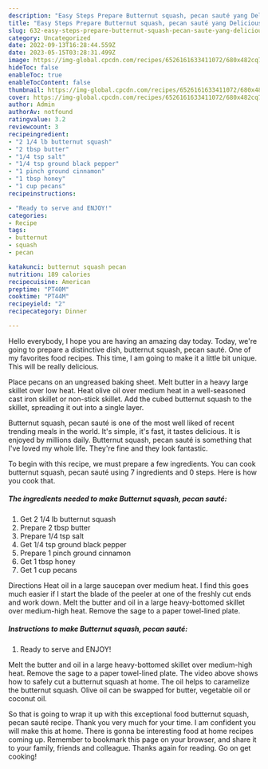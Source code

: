 ```yaml
---
description: "Easy Steps Prepare Butternut squash, pecan sauté yang Delicious"
title: "Easy Steps Prepare Butternut squash, pecan sauté yang Delicious"
slug: 632-easy-steps-prepare-butternut-squash-pecan-saute-yang-delicious
category: Uncategorized
date: 2022-09-13T16:28:44.559Z
date: 2023-05-15T03:28:31.499Z
image: https://img-global.cpcdn.com/recipes/6526161633411072/680x482cq70/butternut-squash-pecan-saute-recipe-main-photo.jpg
hideToc: false
enableToc: true
enableTocContent: false
thumbnail: https://img-global.cpcdn.com/recipes/6526161633411072/680x482cq70/butternut-squash-pecan-saute-recipe-main-photo.jpg
cover: https://img-global.cpcdn.com/recipes/6526161633411072/680x482cq70/butternut-squash-pecan-saute-recipe-main-photo.jpg
author: Admin
authorAv: notfound
ratingvalue: 3.2
reviewcount: 3
recipeingredient:
- "2 1/4 lb butternut squash"
- "2 tbsp butter"
- "1/4 tsp salt"
- "1/4 tsp ground black pepper"
- "1 pinch ground cinnamon"
- "1 tbsp honey"
- "1 cup pecans"
recipeinstructions:

- "Ready to serve and ENJOY!"
categories:
- Recipe
tags:
- butternut
- squash
- pecan

katakunci: butternut squash pecan 
nutrition: 189 calories
recipecuisine: American
preptime: "PT40M"
cooktime: "PT44M"
recipeyield: "2"
recipecategory: Dinner

---
```



Hello everybody, I hope you are having an amazing day today. Today, we're going to prepare a distinctive dish, butternut squash, pecan sauté. One of my favorites food recipes. This time, I am going to make it a little bit unique. This will be really delicious.

Place pecans on an ungreased baking sheet. Melt butter in a heavy large skillet over low heat. Heat olive oil over medium heat in a well-seasoned cast iron skillet or non-stick skillet. Add the cubed butternut squash to the skillet, spreading it out into a single layer.

Butternut squash, pecan sauté is one of the most well liked of recent trending meals in the world. It's simple, it's fast, it tastes delicious. It is enjoyed by millions daily. Butternut squash, pecan sauté is something that I've loved my whole life. They're fine and they look fantastic.


To begin with this recipe, we must prepare a few ingredients. You can cook butternut squash, pecan sauté using 7 ingredients and 0 steps. Here is how you cook that.

<!--inarticleads1-->

##### The ingredients needed to make Butternut squash, pecan sauté:

1. Get 2 1/4 lb butternut squash
1. Prepare 2 tbsp butter
1. Prepare 1/4 tsp salt
1. Get 1/4 tsp ground black pepper
1. Prepare 1 pinch ground cinnamon
1. Get 1 tbsp honey
1. Get 1 cup pecans


Directions Heat oil in a large saucepan over medium heat. I find this goes much easier if I start the blade of the peeler at one of the freshly cut ends and work down. Melt the butter and oil in a large heavy-bottomed skillet over medium-high heat. Remove the sage to a paper towel-lined plate. 

<!--inarticleads2-->

##### Instructions to make Butternut squash, pecan sauté:


1. Ready to serve and ENJOY!

Melt the butter and oil in a large heavy-bottomed skillet over medium-high heat. Remove the sage to a paper towel-lined plate. The video above shows how to safely cut a butternut squash at home. The oil helps to caramelize the butternut squash. Olive oil can be swapped for butter, vegetable oil or coconut oil. 

So that is going to wrap it up with this exceptional food butternut squash, pecan sauté recipe. Thank you very much for your time. I am confident you will make this at home. There is gonna be interesting food at home recipes coming up. Remember to bookmark this page on your browser, and share it to your family, friends and colleague. Thanks again for reading. Go on get cooking!
